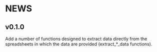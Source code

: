 # NEWS

## v0.1.0

Add a number of functions designed to extract data directly from the spreadsheets in which the data are provided (extract_*_data functions).

